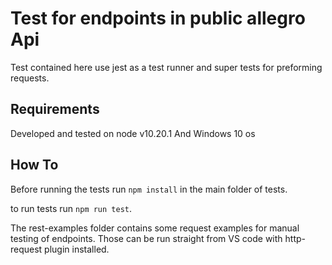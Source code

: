 # Test for endpoints in public allegro Api

Test contained here use jest as a test runner and super tests for preforming requests.

##

## Requirements

Developed and tested on node v10.20.1
And Windows 10 os

## How To

Before running the tests run `npm install` in the main folder of tests.

to run tests run `npm run test`.

The rest-examples folder contains some request examples for manual testing of endpoints. Those can be run straight from VS code with http-request plugin installed.
